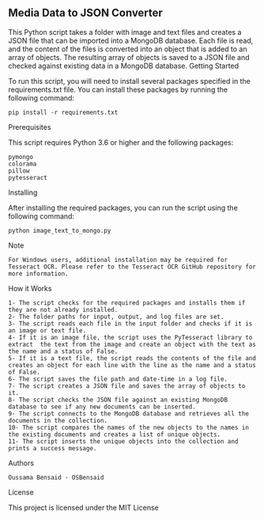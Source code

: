 ## Media Data to JSON Converter

This Python script takes a folder with image and text files and creates a JSON file that can be imported into a MongoDB database. Each file is read, and the content of the files is converted into an object that is added to an array of objects. The resulting array of objects is saved to a JSON file and checked against existing data in a MongoDB database.
Getting Started

To run this script, you will need to install several packages specified in the requirements.txt file. You can install these packages by running the following command:

    pip install -r requirements.txt

Prerequisites

This script requires Python 3.6 or higher and the following packages:

    pymongo
    colorama
    pillow
    pytesseract

Installing

After installing the required packages, you can run the script using the following command:

    python image_text_to_mongo.py

Note

    For Windows users, additional installation may be required for Tesseract OCR. Please refer to the Tesseract OCR GitHub repository for more information.

How it Works

    1- The script checks for the required packages and installs them if they are not already installed.
    2- The folder paths for input, output, and log files are set.
    3- The script reads each file in the input folder and checks if it is an image or text file.
    4- If it is an image file, the script uses the PyTesseract library to extract  the text from the image and create an object with the text as the name and a status of False.
    5- If it is a text file, the script reads the contents of the file and creates an object for each line with the line as the name and a status of False.
    6- The script saves the file path and date-time in a log file.
    7- The script creates a JSON file and saves the array of objects to it.
    8- The script checks the JSON file against an existing MongoDB database to see if any new documents can be inserted.
    9- The script connects to the MongoDB database and retrieves all the documents in the collection.
    10- The script compares the names of the new objects to the names in the existing documents and creates a list of unique objects.
    11- The script inserts the unique objects into the collection and prints a success message.

Authors

    Oussama Bensaid - OSBensaid

License

This project is licensed under the MIT License
